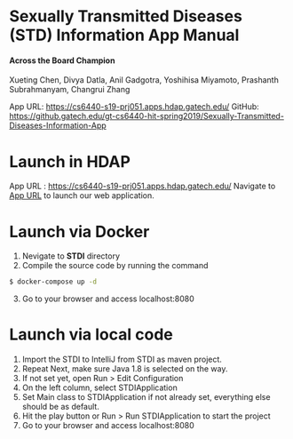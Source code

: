 # Sexually Transmitted Diseases (STD) Information App Manual

#### Across the Board Champion
Xueting Chen, Divya Datla, Anil Gadgotra, Yoshihisa Miyamoto, Prashanth Subrahmanyam, Changrui Zhang

App URL: https://cs6440-s19-prj051.apps.hdap.gatech.edu/
GitHub: https://github.gatech.edu/gt-cs6440-hit-spring2019/Sexually-Transmitted-Diseases-Information-App


# Launch in HDAP
App URL : https://cs6440-s19-prj051.apps.hdap.gatech.edu/
Navigate to [App URL](https://cs6440-s19-prj051.apps.hdap.gatech.edu/) to launch our web application.

# Launch via Docker

1. Nevigate to **STDI** directory
2. Compile the source code by running the command

```sh
$ docker-compose up -d
```
3. Go to your browser and access localhost:8080 

# Launch via local code
1. Import the STDI to IntelliJ from STDI as maven project.
2. Repeat Next, make sure Java 1.8 is selected on the way.
3. If not set yet, open Run > Edit Configuration
4. On the left column, select STDIApplication
5. Set Main class to STDIApplication if not already set, everything else should be as default.
6. Hit the play button or Run > Run STDIApplication to start the project
7. Go to your browser and access localhost:8080 


